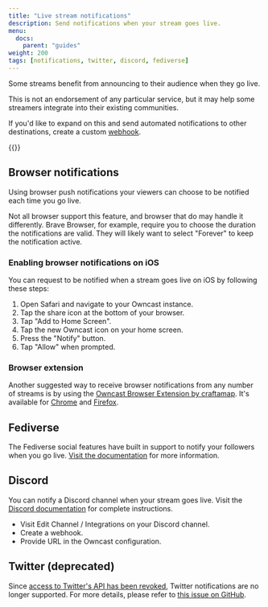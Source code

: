 ```yaml
---
title: "Live stream notifications"
description: Send notifications when your stream goes live.
menu:
  docs:
    parent: "guides"
weight: 200
tags: [notifications, twitter, discord, fediverse]
---
```


Some streams benefit from announcing to their audience when they go live.

This is not an endorsement of any particular service, but it may help some streamers integrate into their existing communities.

If you'd like to expand on this and send automated notifications to other destinations, create a custom [webhook](/thirdparty/webhooks/).

{{<versionsupport feature="External notification" version="0.0.12">}}

## Browser notifications

Using browser push notifications your viewers can choose to be notified each time you go live.

Not all browser support this feature, and browser that do may handle it differently. Brave Browser, for example, require you to choose the duration the notifications are valid. They will likely want to select "Forever" to keep the notification active.

### Enabling browser notifications on iOS

You can request to be notified when a stream goes live on iOS by following these steps:

1. Open Safari and navigate to your Owncast instance.
2. Tap the share icon at the bottom of your browser.
3. Tap "Add to Home Screen".
4. Tap the new Owncast icon on your home screen.
5. Press the "Notify" button.
6. Tap "Allow" when prompted.

### Browser extension

Another suggested way to receive browser notifications from any number of streams is by using the
[Owncast Browser Extension by craftamap](https://github.com/craftamap/owncast-browser-extension). It's available for [Chrome](https://chrome.google.com/webstore/detail/owncast-extension/djgneammmklaajinkihpibdpaflehgio) and [Firefox](https://addons.mozilla.org/en-US/firefox/addon/owncast-extension/).

## Fediverse

The Fediverse social features have built in support to notify your followers when you go live. [Visit the documentation](/docs/social/) for more information.

## Discord

You can notify a Discord channel when your stream goes live. Visit the [Discord documentation](https://support.discord.com/hc/en-us/articles/228383668) for complete instructions.

- Visit Edit Channel / Integrations on your Discord channel.
- Create a webhook.
- Provide URL in the Owncast configuration.

## Twitter (deprecated)

Since [access to Twitter's API has been revoked](https://9to5google.com/2023/01/12/twitter-api-appears-to-be-down-breaking-tweetbot-and-third-party-clients/), Twitter notifications are no longer supported. For more details, please refer to [this issue on GitHub](https://github.com/owncast/owncast/issues/2597).
